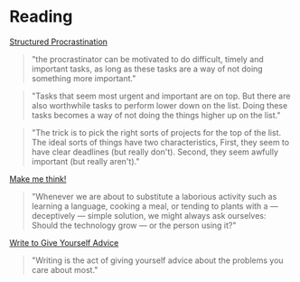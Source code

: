 # Reading

[Structured Procrastination](http://www.structuredprocrastination.com/)

> "the procrastinator can be motivated to do difficult, timely and important tasks, as long as these tasks are a way of not doing something more important."

> "Tasks that seem most urgent and important are on top. But there are also worthwhile tasks to perform lower down on the list. Doing these tasks becomes a way of not doing the things higher up on the list."

> "The trick is to pick the right sorts of projects for the top of the list. The ideal sorts of things have two characteristics, First, they seem to have clear deadlines (but really don't). Second, they seem awfully important (but really aren't)."

[Make me think!](https://ralphammer.com/make-me-think/)

> "Whenever we are about to substitute a laborious activity such as learning a language, cooking a meal, or tending to plants with a — deceptively — simple solution, we might always ask ourselves: Should the technology grow — or the person using it?"

[Write to Give Yourself Advice](https://moretothat.com/write-to-give-yourself-advice/)

> "Writing is the act of giving yourself advice about the problems you care about most."

